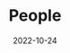 ---
title: People
date: 2022-10-24

type: landing

sections:
  - block: people
    content:
      title: 
      # Choose which groups/teams of users to display.
      #   Edit `user_groups` in each user's profile to add them to one or more of these groups.
      user_groups:
          - Principal Investigators
          - Grad Students
      sort_by: Params.last_name
      sort_ascending: true
    design:
      show_interests: false
      show_role: true
      show_social: true
      show_department: true
---